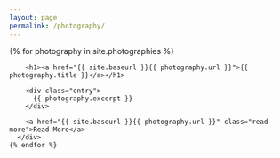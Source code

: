 ```yaml
---
layout: page
permalink: /photography/
---
```

<div>
  <div>
    {% for photography in site.photographies %}
      <div>

        <h1><a href="{{ site.baseurl }}{{ photography.url }}">{{ photography.title }}</a></h1>

        <div class="entry">
          {{ photography.excerpt }}
        </div>

        <a href="{{ site.baseurl }}{{ photography.url }}" class="read-more">Read More</a>
      </div>
    {% endfor %}
  </div>
</div>